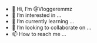 - 👋 Hi, I’m @Vloggeremmz
- 👀 I’m interested in ...
- 🌱 I’m currently learning ...
- 💞️ I’m looking to collaborate on ...
- 📫 How to reach me ...

<!---
Vloggeremmz/Vloggeremmz is a ✨ special ✨ repository because its `README.md` (this file) appears on your GitHub profile.
You can click the Preview link to take a look at your changes.
--->
